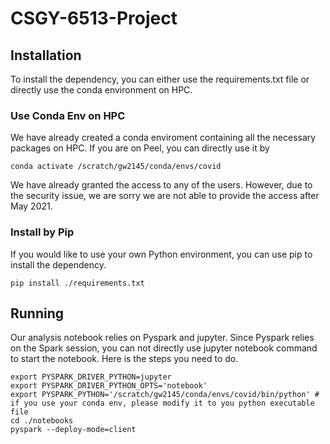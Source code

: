 # CSGY-6513-Project


## Installation
To install the dependency, you can either use the requirements.txt file or directly use the conda environment on HPC.
### Use Conda Env on HPC
We have already created a conda enviroment containing all the necessary packages on HPC. If you are on Peel, you can directly use it by
```shell
conda activate /scratch/gw2145/conda/envs/covid
```
We have already granted the access to any of the users. However, due to the security issue, we are sorry we are not able to provide the access after May 2021.


### Install by Pip
If you would like to use your own Python environment, you can use pip to install the dependency.
```shell
pip install ./requirements.txt
```


## Running
Our analysis notebook relies on Pyspark and jupyter. Since Pyspark relies on the Spark session, you can not directly use jupyter notebook command to start the notebook. Here is the steps you need to do.
```shell
export PYSPARK_DRIVER_PYTHON=jupyter
export PYSPARK_DRIVER_PYTHON_OPTS='notebook'
export PYSPARK_PYTHON='/scratch/gw2145/conda/envs/covid/bin/python' # if you use your conda env, please modify it to you python executable file
cd ./notebooks
pyspark --deploy-mode=client
```

